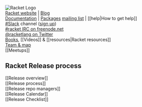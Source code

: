 ![Racket Logo](https://racket-lang.org/logo-and-text-1-2.png)  
[Racket website](http://racket-lang.org)  |  [Blog](https://blog.racket-lang.org)  
[Documentation](http://docs.racket-lang.org)  |  [Packages](https://pkgs.racket-lang.org)
[mailing list](https://lists.racket-lang.org)  |  [[help|How to get help]]  
[#Slack](https://racket.slack.com/) channel ([sign up](http://racket-slack.herokuapp.com/))  
[#racket IRC on freenode.net](https://botbot.me/freenode/racket/)  
[@racketlang on Twitter](https://twitter.com/racketlang)  
[Books](https://racket-lang.org/books.html), [[Videos]] & [[resources|Racket resources]]  
[Team & map](http://www.racket-lang.org/team.html)  
[[Meetups]]
## Racket Release process
[[Release overview]]  
[[Release process]]  
[[Release repo managers]]  
[[Release Calendar]]  
[[Release Checklist]]  